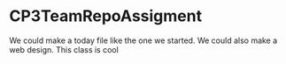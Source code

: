 CP3TeamRepoAssigment
====================
We could make a today file like the one we started.
We could also make a web design. 
This class is cool
